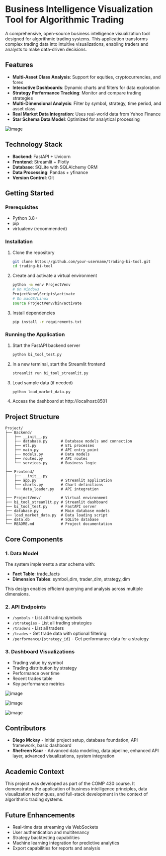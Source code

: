 ﻿# Business Intelligence Visualization Tool for Algorithmic Trading

A comprehensive, open-source business intelligence visualization tool designed for algorithmic trading systems. This application transforms complex trading data into intuitive visualizations, enabling traders and analysts to make data-driven decisions.

## Features

- **Multi-Asset Class Analysis**: Support for equities, cryptocurrencies, and forex
- **Interactive Dashboards**: Dynamic charts and filters for data exploration
- **Strategy Performance Tracking**: Monitor and compare trading strategies
- **Multi-Dimensional Analysis**: Filter by symbol, strategy, time period, and asset class
- **Real Market Data Integration**: Uses real-world data from Yahoo Finance
- **Star Schema Data Model**: Optimized for analytical processing

  
![image](https://github.com/user-attachments/assets/5879818a-66e8-4a2f-9104-d4cf095617d1)



##  Technology Stack

- **Backend**: FastAPI + Uvicorn
- **Frontend**: Streamlit + Plotly
- **Database**: SQLite with SQLAlchemy ORM
- **Data Processing**: Pandas + yfinance
- **Version Control**: Git

## Getting Started

### Prerequisites

- Python 3.8+
- pip
- virtualenv (recommended)

### Installation

1. Clone the repository
   ```bash
   git clone https://github.com/your-username/trading-bi-tool.git
   cd trading-bi-tool
   ```

2. Create and activate a virtual environment
   ```bash
   python -m venv ProjectVenv
   # On Windows
   ProjectVenv\Scripts\activate
   # On macOS/Linux
   source ProjectVenv/bin/activate
   ```

3. Install dependencies
   ```bash
   pip install -r requirements.txt
   ```

### Running the Application

1. Start the FastAPI backend server
   ```bash
   python bi_tool_test.py
   ```

2. In a new terminal, start the Streamlit frontend
   ```bash
   streamlit run bi_tool_streamlit.py
   ```

3. Load sample data (if needed)
   ```bash
   python load_market_data.py
   ```

4. Access the dashboard at http://localhost:8501

## Project Structure

```
Project/
├── Backend/
│   ├── __init__.py
│   ├── database.py      # Database models and connection
│   ├── etl.py           # ETL processes
│   ├── main.py          # API entry point
│   ├── models.py        # Data models
│   ├── routes.py        # API routes
│   └── services.py      # Business logic
│
├── Frontend/
│   ├── __init__.py
│   ├── app.py           # Streamlit application
│   ├── charts.py        # Chart definitions
│   └── data_loader.py   # API integration
│
├── ProjectVenv/         # Virtual environment
├── bi_tool_streamlit.py # Streamlit dashboard
├── bi_tool_test.py      # FastAPI server
├── database.py          # Main database models
├── load_market_data.py  # Data loading script
├── data.db              # SQLite database
└── README.md            # Project documentation
```

## Core Components

### 1. Data Model

The system implements a star schema with:
- **Fact Table**: trade_facts
- **Dimension Tables**: symbol_dim, trader_dim, strategy_dim

This design enables efficient querying and analysis across multiple dimensions.

### 2. API Endpoints

- `/symbols` - List all trading symbols
- `/strategies` - List all trading strategies
- `/traders` - List all traders
- `/trades` - Get trade data with optional filtering
- `/performance/{strategy_id}` - Get performance data for a strategy

### 3. Dashboard Visualizations

- Trading value by symbol
- Trading distribution by strategy
- Performance over time
- Recent trades table
- Key performance metrics

![image](https://github.com/user-attachments/assets/daacce90-3b10-42cb-8a94-0e96e5e4d00d)


![image](https://github.com/user-attachments/assets/42bda41e-54f5-466c-87f4-a7368e188244)

![image](https://github.com/user-attachments/assets/c3797f06-d084-420e-8ee8-224b983ccd5e)





## Contributors

- **Diego Mckay** - Initial project setup, database foundation, API framework, basic dashboard
- **Shefreen Kaur** - Advanced data modeling, data pipeline, enhanced API layer, advanced visualizations, system integration

## Academic Context

This project was developed as part of the COMP 430 course. It demonstrates the application of business intelligence principles, data visualization techniques, and full-stack development in the context of algorithmic trading systems.

## Future Enhancements

- Real-time data streaming via WebSockets
- User authentication and multitenancy
- Strategy backtesting capabilities
- Machine learning integration for predictive analytics
- Export capabilities for reports and analysis
